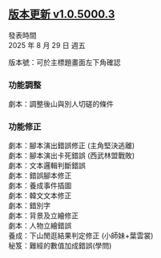 ## [版本更新 v1.0.5000.3](https://store.steampowered.com/news/app/1859910/view/527604492371231096?l=tchinese)

發表時間  
2025 年 8 月 29 日 週五

版本號：可於主標題畫面左下角確認


### 功能調整

劇本：調整後山與別人切磋的條件  



### 功能修正

劇本：腳本演出錯誤修正 (主角堅決逃離)  
劇本：腳本演出卡死錯誤 (西武林盟戰敗)  
劇本：文本邏輯判斷錯誤  
劇本：錯誤腳本修正  
劇本：養成事件插圖  
劇本：韓文文本修正  
劇本：錯別字  
劇本：背景及立繪修正  
劇本：人物立繪錯誤  
養成：下山閒逛結果判定修正 (小師妹+葉雲裳)  
秘笈：難經的數值加成錯誤(學問)  
